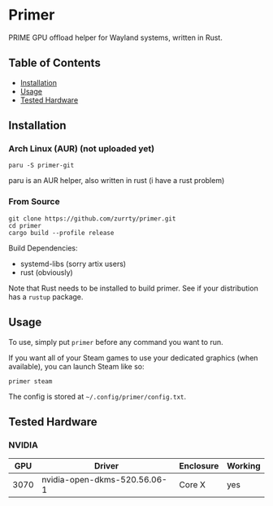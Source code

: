 # Primer

PRIME GPU offload helper for Wayland systems, written in Rust.

## Table of Contents
* [Installation](README.md#installation)
* [Usage](README.md#usage)
* [Tested Hardware](README.md#tested-hardware)
## Installation
### Arch Linux (AUR) (not uploaded yet)
```
paru -S primer-git
```
paru is an AUR helper, also written in rust (i have a rust problem)
### From Source
```
git clone https://github.com/zurrty/primer.git
cd primer
cargo build --profile release
```
Build Dependencies:
* systemd-libs (sorry artix users)
* rust (obviously)

Note that Rust needs to be installed to build primer. See if your distribution has a `rustup` package.

## Usage
To use, simply put `primer` before any command you want to run.

If you want all of your Steam games to use your dedicated graphics (when available), you can launch Steam like so: 
```
primer steam
```

The config is stored at `~/.config/primer/config.txt`. 
## Tested Hardware

### NVIDIA
| GPU | Driver | Enclosure | Working |
| --- | --- | --- | --- |
| 3070 | nvidia-open-dkms-520.56.06-1 | Core X | yes